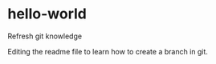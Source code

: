 # hello-world
Refresh git knowledge

Editing the readme file to learn how to create a branch in git.
